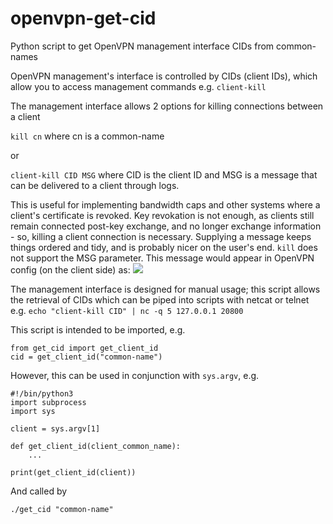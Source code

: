 # openvpn-get-cid
Python script to get OpenVPN management interface CIDs from common-names

OpenVPN management's interface is controlled by CIDs (client IDs), which allow you to access management commands
e.g. `client-kill`

The management interface allows 2 options for killing connections between a client

`kill cn`
where cn is a common-name

or

`client-kill CID MSG`
where CID is the client ID and MSG is a message that can be delivered to a client through logs. 

This is useful for implementing bandwidth caps and other systems where a client's certificate is revoked. Key revokation is not enough, as clients still remain connected post-key exchange, and no longer exchange information - so, killing a client connection is necessary.
Supplying a message keeps things ordered and tidy, and is probably nicer on the user's end. `kill` does not support the MSG parameter.
This message would appear in OpenVPN config (on the client side) as:
![](https://i.imgur.com/HLWzeY0.png)

The management interface is designed for manual usage; this script allows the retrieval of CIDs which can be piped
into scripts with netcat or telnet e.g.
`echo "client-kill CID" | nc -q 5 127.0.0.1 20800`

This script is intended to be imported, e.g.
```
from get_cid import get_client_id
cid = get_client_id("common-name")
```
However, this can be used in conjunction with `sys.argv`, e.g.
```
#!/bin/python3
import subprocess
import sys

client = sys.argv[1]

def get_client_id(client_common_name):
    ...

print(get_client_id(client))
```
And called by
```
./get_cid "common-name"
```
